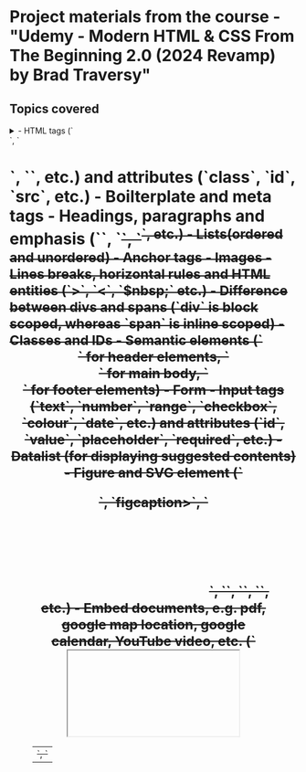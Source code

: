 # Project materials from the course - "Udemy - Modern HTML &amp; CSS From The Beginning 2.0 (2024 Revamp) by Brad Traversy"

## Topics covered

<details>
  ### HTML
  <summary>
    - HTML tags (`<div>`, `<h1>`, `<span>`, etc.) and attributes (`class`, `id`, `src`, etc.)
    - Boilterplate and meta tags
    - Headings, paragraphs and emphasis (`<strong>`, `<del>`, `<sup>`, etc.)
    - Lists(ordered and unordered)
    - Anchor tags
    - Images
    - Lines breaks, horizontal rules and HTML entities (`&gt;`, `&lt;`, `$nbsp;` etc.)
    - Difference between divs and spans (`div` is block scoped, whereas `span` is inline scoped)
    - Classes and IDs
    - Semantic elements (`<header>` for header elements, `<main>` for main body, `<footer>` for footer elements)
    - Form
    - Input tags (`text`, `number`, `range`, `checkbox`, `colour`, `date`, etc.) and attributes (`id`, `value`, `placeholder`, `required`, etc.)
    - Datalist (for displaying suggested contents)
    - Figure and SVG element (`<figure>`, `figcaption>`, `<svg>`)
    - Audio element (`<audio>`, `<source>`, `controls`, `loop`, `autoplay`)
    - Video element (`<video>`, `controls`, `loop`, `autoplay`, `muted`)
    - Imagemap (`usemap`, `<map>`, `<area>`)
    - Table (`<table>`, `<tr>`, `<td>`, `<thead>`, `<tbody>`, etc.)
    - Embed documents, e.g. pdf, google map location, google calendar, YouTube video, etc. (`<iframe>`)
    - Global attributes (`hidden`, `autofocus`, `tabindex`, etc.)
    - Popover
    - Details (`details`, `summary`)
    - Progress (`<progress>`, `max`, `value`)
    - Meter (`<meter>`, `value`, `min`, `max`, `low`, `optimal`, `high`)
  </summary>
</details>

### CSS Basics
- CSS selectors (type, class, id)
- Fonts (`<link>`/ `@import`/ `@fontface`)
- Colour (name, HEX values, numerical range, rgba, hsl)
- Specificity (`!important` > `Inline` > `ID` > `Class` > `Elements`)
- Background properties (image, positioning, gradient, etc.)
- Link styling (hover, active, focus)
